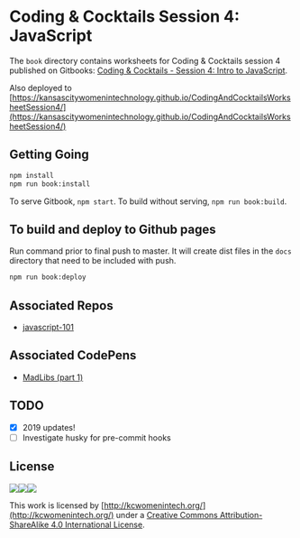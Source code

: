 # Coding & Cocktails Session 4: JavaScript

The `book` directory contains worksheets for Coding & Cocktails session 4 published on Gitbooks: [Coding & Cocktails - Session 4: Intro to JavaScript](https://www.gitbook.com/book/codingandcocktailskc/session-4/details).

Also deployed to [https://kansascitywomenintechnology.github.io/CodingAndCocktailsWorksheetSession4/](https://kansascitywomenintechnology.github.io/CodingAndCocktailsWorksheetSession4/)

## Getting Going

```bash
npm install
npm run book:install
```
To serve Gitbook, `npm start`.
To build without serving, `npm run book:build`.

## To build and deploy to Github pages
Run command prior to final push to master. It will create dist files in the `docs` directory that need to be included with push.
```bash
npm run book:deploy
```

## Associated Repos
- [javascript-101](https://github.com/KansasCityWomeninTechnology/javascript-101)

## Associated CodePens 
 - [MadLibs (part 1)](https://codepen.io/CodingCocktailsKC/pen/BRgQrE) 

## TODO
- [x] 2019 updates!
- [ ] Investigate husky for pre-commit hooks

## License
![](https://lh6.googleusercontent.com/osprAumZLusoNUcKnPtOWMijWYLZ8ydrUS0gMTvMCoyhSVBd69InqiXqQjc7fH8iQiVbZLXvyyvPZXwKjeyHuPnrd2zJT1mYLa1WoziryvxOo0q7nvMnpfeeVPBgfqW0bnp1--wa)![](https://lh5.googleusercontent.com/AZZipN4uXuU6FkxA0zLbrq9EwMhky22oNI8UtjQ2-Kgzy64Jmbij_IKUwXDcqGjnHWSMg9h3ii2Dx_SLI871nVn56NyF1VnmDbkEL2m9sJ_9YYGpNC8kdiYepai1jAZLEWWt8iTW)![](https://lh6.googleusercontent.com/GSxH81qYzBJkBR39GbviwKcwxem0RbN8XTx_6BOHgziQ6OomnG-au25ZSdiNQ4rX2p2HanRGa8_SzTPhJ3SKW-Vrs6fJ8N9s0FLq1EVSwUZXrLZuUVONachwFWwqTr6PMpn1csnu)

This work is licensed by [http://kcwomenintech.org/](http://kcwomenintech.org/) under a [Creative Commons Attribution-ShareAlike 4.0 International License](http://creativecommons.org/licenses/by-sa/4.0/).
